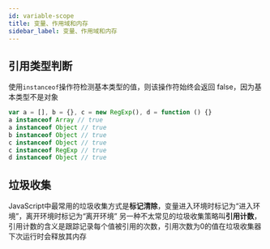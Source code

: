 ```yaml
---
id: variable-scope
title: 变量、作用域和内存
sidebar_label: 变量、作用域和内存
---
```


## 引用类型判断
使用`instanceof`操作符检测基本类型的值，则该操作符始终会返回 false，因为基本类型不是对象
```js
var a = [], b = {}, c = new RegExp(), d = function () {}
a instanceof Array // true
a instanceof Object // true
b instanceof Object // true
c instanceof Object // true
c instanceof RegExp // true
d instanceof Object // true
```

## 垃圾收集
JavaScript中最常用的垃圾收集方式是**标记清除**，变量进入环境时标记为“进入环境”，离开环境时标记为“离开环境”
另一种不太常见的垃圾收集策略叫**引用计数**，引用计数的含义是跟踪记录每个值被引用的次数，引用次数为0的值在垃圾收集器下次运行时会释放其内存
